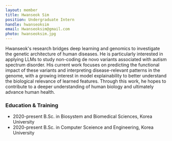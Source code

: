 ```yaml
---
layout: member
title: Hwanseok Sim
position: Undergraduate Intern
handle: hwanseoksim
email: Hwanseoksim@gmail.com
photo: hwanseoksim.jpg
---
```


Hwanseok's research bridges deep learning and genomics to investigate the genetic architecture of human diseases. He is particularly interested in applying LLMs to study non-coding de novo variants associated with autism spectrum disorder. His current work focuses on predicting the functional impact of these variants and interpreting disease-relevant patterns in the genome, with a growing interest in model explainability to better understand the biological relevance of learned features. Through this work, he hopes to contribute to a deeper understanding of human biology and ultimately advance human health.

### Education & Training
- 2020-present B.Sc. in Biosystem and Biomedical Sciences, Korea University
- 2020-present B.Sc. in Computer Sceience and Engineering, Korea University